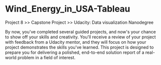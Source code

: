 # Wind_Energy_in_USA-Tableau
Project 8 >> Capstone Project >> Udacity: Data visualization Nanodegree 

By now, you've completed several guided projects, and now's your chance to show off your skills and creativity. You'll receive a review of your project with feedback from a Udacity mentor, and they will focus on how your project demonstrates the skills you've learned. This project is designed to prepare you for delivering a polished, end-to-end solution report of a real-world problem in a field of interest.

